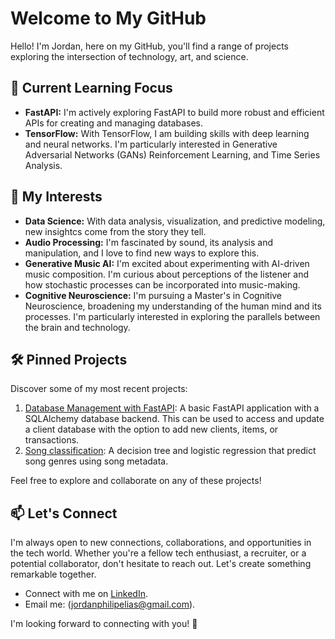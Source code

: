# Welcome to My GitHub


Hello! I'm Jordan, here on my GitHub, you'll find a range of projects exploring the intersection of technology, art, and science.

## 🌱 Current Learning Focus
- **FastAPI:** I'm actively exploring FastAPI to build more robust and efficient APIs for creating and managing databases.
- **TensorFlow:** With TensorFlow, I am building skills with deep learning and neural networks. I'm particularly interested in Generative Adversarial Networks (GANs) Reinforcement Learning, and Time Series Analysis.


## 🚀 My Interests

- **Data Science:** With data analysis, visualization, and predictive modeling, new insightcs come from the story they tell.
- **Audio Processing:** I'm fascinated by sound, its analysis and manipulation, and I love to find new ways to explore this.
- **Generative Music AI:** I'm excited about experimenting with AI-driven music composition. I'm curious about perceptions of the listener and how stochastic processes can be incorporated into music-making.
- **Cognitive Neuroscience:** I'm pursuing a Master's in Cognitive Neuroscience, broadening my understanding of the human mind and its processes. I'm particularly interested in exploring the parallels between the brain and technology.

## 🛠️ Pinned Projects

Discover some of my most recent projects:

1. [Database Management with FastAPI](https://github.com/jordan-elias/database_management): A basic FastAPI application with a SQLAlchemy database backend. This can be used to access and update a client database with the option to add new clients, items, or transactions.
2. [Song classification](https://github.com/jordan-elias/Song-Classification): A decision tree and logistic regression that predict song genres using song metadata.


Feel free to explore and collaborate on any of these projects!

## 📫 Let's Connect

I'm always open to new connections, collaborations, and opportunities in the tech world. Whether you're a fellow tech enthusiast, a recruiter, or a potential collaborator, don't hesitate to reach out. Let's create something remarkable together.

- Connect with me on [LinkedIn](https://www.linkedin.com/in/jordan-elias).
- Email me: (jordanphilipelias@gmail.com).

I'm looking forward to connecting with you! 🌟
